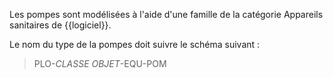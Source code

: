 Les pompes sont modélisées à l'aide d'une famille de la catégorie Appareils sanitaires de {{logiciel}}.

Le nom du type de la pompes doit suivre le schéma suivant :

> PLO-_CLASSE OBJET_-EQU-POM